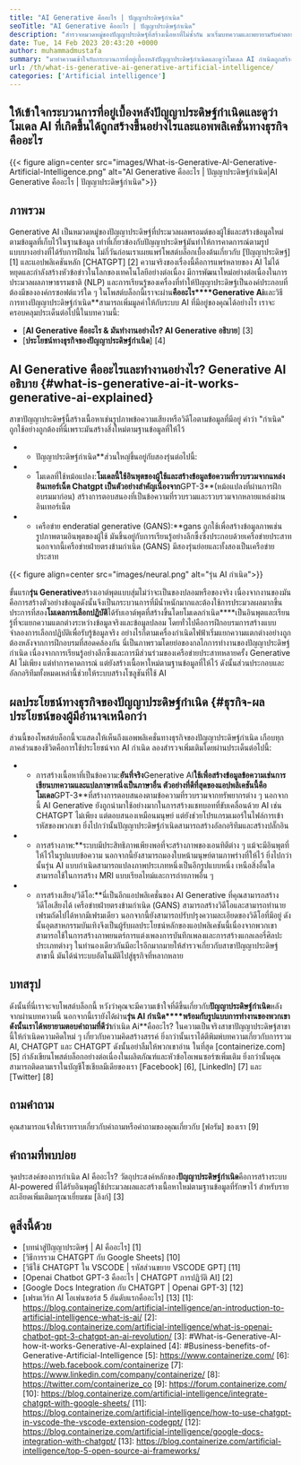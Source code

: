 ```yaml
---
title: "AI Generative คืออะไร | ปัญญาประดิษฐ์กำเนิด" 
seoTitle: "AI Generative คืออะไร | ปัญญาประดิษฐ์กำเนิด" 
description: "สำรวจหมวดหมู่ของปัญญาประดิษฐ์ที่สร้างเนื้อหาที่ไม่ซ้ำกัน มาเริ่มบทความและพยายามรับคำตอบว่า AI Generative คืออะไร?" 
date: Tue, 14 Feb 2023 20:43:20 +0000
author: muhammadmustafa
summary: "มาทำความเข้าใจกับกระบวนการที่อยู่เบื้องหลังปัญญาประดิษฐ์กำเนิดและดูว่าโมเดล AI กำเนิดถูกสร้างขึ้นอย่างไรและแอพพลิเคชั่นทางธุรกิจคืออะไร" 
url: /th/what-is-generative-ai-generative-artificial-intelligence/
categories: ['Artificial intelligence']
---
```


## ให้เข้าใจกระบวนการที่อยู่เบื้องหลังปัญญาประดิษฐ์กำเนิดและดูว่าโมเดล AI ที่เกิดขึ้นได้ถูกสร้างขึ้นอย่างไรและแอพพลิเคชั่นทางธุรกิจคืออะไร

{{< figure align=center src="images/What-is-Generative-AI-Generative-Artificial-Intelligence.png" alt="AI Generative คืออะไร | ปัญญาประดิษฐ์กำเนิด|AI Generative คืออะไร | ปัญญาประดิษฐ์กำเนิด">}}


## ภาพรวม
Generative AI เป็นหมวดหมู่ของปัญญาประดิษฐ์ที่ประมวลผลพรอมต์ของผู้ใช้และสร้างข้อมูลใหม่ตามข้อมูลที่เก็บไว้ในฐานข้อมูล เท่าที่เกี่ยวข้องกับปัญญาประดิษฐ์มันทำให้การคาดการณ์ตามรูปแบบบางอย่างที่ได้รับการฝึกฝน ไม่กี่วันก่อนเราเผยแพร่โพสต์บล็อกเบื้องต้นเกี่ยวกับ [ปัญญาประดิษฐ์] [1] และแอปพลิเคชันหลัก [CHATGPT] [2] ความจริงของเรื่องนี้คือการแพร่หลายของ AI ไม่ได้หยุดและกำลังสร้างหัวข้อข่าวในโลกของเทคโนโลยีอย่างต่อเนื่อง มีการพัฒนาใหม่อย่างต่อเนื่องในการประมวลผลภาษาธรรมชาติ (NLP) และการเรียนรู้ของเครื่องที่ทำให้ปัญญาประดิษฐ์เป็นองค์ประกอบที่ต้องมีขององค์กรซอฟต์แวร์ใด ๆ ในโพสต์บล็อกนี้เราจะผ่าน**คืออะไร****Generative Ai**และวิธีการทางปัญญาประดิษฐ์กำเนิด**สามารถเพิ่มมูลค่าให้กับระบบ AI ที่มีอยู่ของคุณได้อย่างไร
เราจะครอบคลุมประเด็นต่อไปนี้ในบทความนี้:
* [**AI Generative คืออะไร & มันทำงานอย่างไร? AI Generative อธิบาย**] [3]
* [**ประโยชน์ทางธุรกิจของปัญญาประดิษฐ์กำเนิด**] [4]

## AI Generative คืออะไรและทำงานอย่างไร? Generative AI อธิบาย {#what-is-generative-ai-it-works-generative-ai-explained}
สาขาปัญญาประดิษฐ์นี้สร้างเนื้อหาเช่นรูปภาพข้อความเสียงหรือวิดีโอตามข้อมูลที่มีอยู่ คำว่า "กำเนิด" ถูกใช้อย่างถูกต้องที่นี่เพราะมันสร้างสิ่งใหม่ตามฐานข้อมูลที่ให้ไว้
* * ปัญญาประดิษฐ์กำเนิด**ส่วนใหญ่ขึ้นอยู่กับสองรุ่นต่อไปนี้:
* * โมเดลที่ใช้หม้อแปลง:**โมเดลนี้ใช้อินพุตของผู้ใช้และสร้างข้อมูลข้อความที่รวบรวมจากแหล่งอินเทอร์เน็ต Chatgpt เป็นตัวอย่างสำคัญเนื่องจาก**GPT-3**(หม้อแปลงที่ผ่านการฝึกอบรมมาก่อน) สร้างการตอบสนองที่เป็นข้อความที่รวบรวมและรวบรวมจากหลายแหล่งผ่านอินเทอร์เน็ต
* * เครือข่าย enderatial generative (GANS):**gans ถูกใช้เพื่อสร้างข้อมูลภาพเช่นรูปภาพตามอินพุตของผู้ใช้ มันขึ้นอยู่กับการเรียนรู้อย่างลึกซึ้งซึ่งประกอบด้วยเครือข่ายประสาท นอกจากนี้เครือข่ายฝ่ายตรงข้ามกำเนิด (GANS) มีสองรุ่นย่อยและทั้งสองเป็นเครือข่ายประสาท

{{< figure align=center src="images/neural.png" alt="รุ่น AI กำเนิด">}}

ขั้นแรก**รุ่น Generative**สร้างเอาต์พุตแบบสุ่มไม่ว่าจะเป็นของปลอมหรือของจริง เนื่องจากงานของมันคือการสร้างตัวอย่างข้อมูลดังนั้นจึงเป็นกระบวนการที่มีน้ำหนักมากและต้องใช้การประมวลผลมากขึ้น ประการที่สอง**โมเดลการเลือกปฏิบัติ**ได้รับเอาต์พุตที่สร้างขึ้นโดยโมเดลกำเนิด****เป็นอินพุตและเรียนรู้ที่จะแยกความแตกต่างระหว่างข้อมูลจริงและข้อมูลปลอม โดยทั่วไปคือการฝึกอบรมการสร้างแบบจำลองการเลือกปฏิบัติเพื่อรับรู้ข้อมูลจริง อย่างไรก็ตามเครื่องกำเนิดไฟฟ้าเริ่มแยกความแตกต่างอย่างถูกต้องหลังจากการฝึกอบรมที่สอดคล้องกัน
นี่เป็นภาพรวมโดยย่อของกลไกการทำงานของปัญญาประดิษฐ์กำเนิด เนื่องจากการเรียนรู้อย่างลึกซึ้งและการมีส่วนร่วมของเครือข่ายประสาทหลายครั้ง Generative AI ไม่เพียง แต่ทำการคาดการณ์ แต่ยังสร้างเนื้อหาใหม่ตามฐานข้อมูลที่ให้ไว้ ดังนั้นส่วนประกอบและอัลกอริทึมทั้งหมดเหล่านี้ช่วยให้ระบบสร้างโซลูชันที่ใช้ AI

## ผลประโยชน์ทางธุรกิจของปัญญาประดิษฐ์กำเนิด {#ธุรกิจ-ผลประโยชน์ของผู้มีอำนาจเหนือกว่า
ส่วนนี้ของโพสต์บล็อกนี้จะแสดงให้เห็นถึงแอพพลิเคชั่นทางธุรกิจของปัญญาประดิษฐ์กำเนิด เกือบทุกภาคส่วนของชีวิตคือการใช้ประโยชน์จาก AI กำเนิด ลองสำรวจเพิ่มเติมโดยผ่านประเด็นต่อไปนี้:
* * การสร้างเนื้อหาที่เป็นข้อความ:**อันที่จริง**Generative AI**ใช้เพื่อสร้างข้อมูลข้อความเช่นการเขียนบทความและแปลภาษาหนึ่งเป็นภาษาอื่น ตัวอย่างที่ดีที่สุดของแอปพลิเคชันนี้คือโมเดล**GPT-3**ที่สร้างการตอบสนองตามข้อความที่รวบรวมจากทรัพยากรต่าง ๆ นอกจากนี้ AI Generative ยังถูกนำมาใช้อย่างมากในการสร้างแชทบอทที่ขับเคลื่อนด้วย AI เช่น CHATGPT ไม่เพียง แต่ตอบสนองเหมือนมนุษย์ แต่ยังช่วยโปรแกรมเมอร์ในไฟล์การเข้ารหัสของพวกเขา ยิ่งไปกว่านั้นปัญญาประดิษฐ์กำเนิดสามารถสร้างอัลกอริทึมและสร้างปลั๊กอิน
* * การสร้างภาพ:**ระบบมีประสิทธิภาพเพียงพอที่จะสร้างภาพของเอนทิตีต่าง ๆ แม้จะมีอินพุตที่ให้ไว้ในรูปแบบข้อความ นอกจากนี้ยังสามารถมองใบหน้ามนุษย์ตามภาพร่างที่ให้ไว้ ยิ่งไปกว่านั้นรุ่น AI แบบกำเนิดสามารถแปลงภาพประเภทหนึ่งเป็นอีกรูปแบบหนึ่ง เหนือสิ่งอื่นใดสามารถใช้ในการสร้าง MRI แบบเรียลไทม์และการถ่ายภาพอื่น ๆ
* * การสร้างเสียง/วิดีโอ:**นี่เป็นอีกแอปพลิเคชั่นของ AI Generative ที่คุณสามารถสร้างวิดีโอเสียงได้ เครือข่ายฝ่ายตรงข้ามกำเนิด (GANS) สามารถสร้างวิดีโอและสามารถทำนายเฟรมถัดไปได้หากมีเฟรมเดียว นอกจากนี้ยังสามารถปรับปรุงความละเอียดของวิดีโอที่มีอยู่ ดังนั้นอุตสาหกรรมบันเทิงจึงเป็นผู้รับผลประโยชน์หลักของแอปพลิเคชันนี้เนื่องจากพวกเขาสามารถใช้ในการสร้างภาพยนตร์การแต่งเพลงการบันทึกเพลงและการสร้างแกลเลอรี่ศิลปะประเภทต่างๆ
ในทำนองเดียวกันมีอะไรอีกมากมายให้สำรวจเกี่ยวกับสาขาปัญญาประดิษฐ์สาขานี้ มันได้นำระบบอัตโนมัติไปสู่ธุรกิจที่หลากหลาย

## บทสรุป
ดังนั้นที่นี่เราจะจบโพสต์บล็อกนี้ หวังว่าคุณจะมีความเข้าใจที่ดีขึ้นเกี่ยวกับ**ปัญญาประดิษฐ์กำเนิด**หลังจากผ่านบทความนี้ นอกจากนี้เรายังได้ผ่าน**รุ่น AI กำเนิด****พร้อมกับรูปแบบการทำงานของพวกเขา ดังนั้นเราได้พยายามตอบคำถามที่ดีว่า**กำเนิด Ai**คืออะไร? ในความเป็นจริงสาขาปัญญาประดิษฐ์สาขานี้ให้กำเนิดความคิดใหม่ ๆ เกี่ยวกับความคิดสร้างสรรค์ ยิ่งกว่านั้นเราได้ตีพิมพ์บทความเกี่ยวกับการรวม AI, CHATGPT และ CHATGPT ดังนั้นอย่าลืมให้พวกเขาอ่าน
ในที่สุด [containerize.com] [5] กำลังเขียนโพสต์บล็อกอย่างต่อเนื่องในผลิตภัณฑ์และหัวข้อโอเพนซอร์ซเพิ่มเติม ยิ่งกว่านั้นคุณสามารถติดตามเราในบัญชีโซเชียลมีเดียของเรา [Facebook] [6], [LinkedIn] [7] และ [Twitter] [8]

## ถามคำถาม
คุณสามารถแจ้งให้เราทราบเกี่ยวกับคำถามหรือคำถามของคุณเกี่ยวกับ [ฟอรัม] ของเรา [9]

## คำถามที่พบบ่อย
จุดประสงค์ของการกำเนิด AI คืออะไร?
วัตถุประสงค์หลักของ**ปัญญาประดิษฐ์กำเนิด**คือการสร้างระบบ AI-powered ที่ได้รับอินพุตผู้ใช้ประมวลผลและสร้างเนื้อหาใหม่ตามฐานข้อมูลที่รักษาไว้ สำหรับรายละเอียดเพิ่มเติมกรุณาเยี่ยมชม [ลิงก์] [3]

## ดูสิ่งนี้ด้วย
  * [บทนำสู่ปัญญาประดิษฐ์ | AI คืออะไร] [1]
  * [วิธีการรวม CHATGPT กับ Google Sheets] [10]
  * [วิธีใช้ CHATGPT ใน VSCODE | รหัสส่วนขยาย VSCODE GPT] [11]
  * [Openai Chatbot GPT-3 คืออะไร | CHATGPT การปฏิวัติ AI] [2]
  * [Google Docs Integration กับ CHATGPT | Openai GPT-3] [12]
  * [เฟรมเวิร์ก AI โอเพ่นซอร์ส 5 อันดับแรกคืออะไร] [13]
[1]: https://blog.containerize.com/artificial-intelligence/an-introduction-to-artificial-intelligence-what-is-ai/
[2]: https://blog.containerize.com/artificial-intelligence/what-is-openai-chatbot-gpt-3-chatgpt-an-ai-revolution/
[3]: #What-is-Generative-AI-how-it-works-Generative-AI-explained
[4]: #Business-benefits-of-Generative-Artificial-Intelligence
[5]: https://www.containerize.com/
[6]: https://web.facebook.com/containerize
[7]: https://www.linkedin.com/company/containerize/
[8]: https://twitter.com/containerize_co
[9]: https://forum.containerize.com/
[10]: https://blog.containerize.com/artificial-intelligence/integrate-chatgpt-with-google-sheets/
[11]: https://blog.containerize.com/artificial-intelligence/how-to-use-chatgpt-in-vscode-the-vscode-extension-codegpt/
[12]: https://blog.containerize.com/artificial-intelligence/google-docs-integration-with-chatgpt/
[13]: https://blog.containerize.com/artificial-intelligence/top-5-open-source-ai-frameworks/

